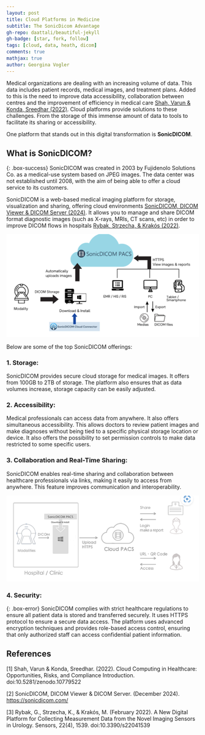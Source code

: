 ```yaml
---
layout: post
title: Cloud Platforms in Medicine
subtitle: The SonicDicom Advantage
gh-repo: daattali/beautiful-jekyll
gh-badge: [star, fork, follow]
tags: [cloud, data, heath, dicom]
comments: true
mathjax: true
author: Georgina Vogler
---
```


Medical organizations are dealing with an increasing volume of data. This data includes patient records, medical images, and treatment plans. Added to this is the need to improve data accessibility, collaboration between centres and the improvement of efficiency in medical care [Shah, Varun & Konda, Sreedhar (2022)](https://www.researchgate.net/publication/378396122_Cloud_Computing_in_Healthcare_Opportunities_Risks_and_Compliance_Introduction). Cloud platforms provide solutions to these challenges. From the storage of this immense amount of data to tools to facilitate its sharing or accessibility.

One platform that stands out in this digital transformation is **SonicDICOM**.

## What is SonicDICOM?

{: .box-success}
SonicDICOM was created in 2003 by Fujidenolo Solutions Co. as a medical-use system based on JPEG images. The data center was not established until 2008, with the aim of being able to offer a cloud service to its customers.

SonicDICOM is a web-based medical imaging platform for storage, visualization and sharing, offering cloud environments [SonicDICOM, DICOM Viewer & DICOM Server (2024)](https://sonicdicom.com/). It allows you to manage and share DICOM format diagnostic images (such as X-rays, MRIs, CT scans, etc) in order to improve DICOM flows in hospitals [Rybak, Strzecha, & Krakós (2022)](https://www.researchgate.net/publication/358675449_A_New_Digital_Platform_for_Collecting_Measurement_Data_from_the_Novel_Imaging_Sensors_in_Urology).

![post1](/images/post1.png)

Below are some of the top SonicDICOM offerings:

### 1. Storage:

SonicDICOM provides secure cloud storage for medical images. It offers from 100GB to 2TB of storage. The platform also ensures that as data volumes increase, storage capacity can be easily adjusted.

### 2. Accessibility:

Medical professionals can access data from anywhere. It also offers simultaneous accessibility. This allows doctors to review patient images and make diagnoses without being tied to a specific physical storage location or device. It also offers the possibility to set permission controls to make data restricted to some specific users.

### 3. Collaboration and Real-Time Sharing:

SonicDICOM enables real-time sharing and collaboration between healthcare professionals via links, making it easily to access from anywhere. This feature improves communication and interoperability.

![post2](/images/post2.png)

### 4. Security:

{: .box-error}
SonicDICOM complies with strict healthcare regulations to ensure all patient data is stored and transferred securely. It uses HTTPS protocol to ensure a secure data access. The platform uses advanced encryption techniques and provides role-based access control, ensuring that only authorized staff can access confidential patient information.


## References

[1] Shah, Varun & Konda, Sreedhar. (2022). Cloud Computing in Healthcare: Opportunities, Risks, and Compliance Introduction. doi:10.5281/zenodo.10779522

[2] SonicDICOM, DICOM Viewer & DICOM Server. (December 2024). https://sonicdicom.com/

[3] Rybak, G., Strzecha, K., & Krakós, M. (February 2022). A New Digital Platform for Collecting Measurement Data from the Novel Imaging Sensors in Urology. Sensors, 22(4), 1539. doi:10.3390/s22041539

